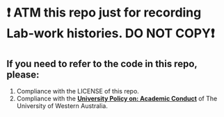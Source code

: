 # ❗️ ATM this repo just for  recording Lab-work histories. DO NOT COPY❗️

## If you need to refer to the code in this repo, please:
1. Compliance with the LICENSE of this repo.
2. Compliance with the **[University Policy on: Academic Conduct](https://www.uwa.edu.au/students/-/media/Project/UWA/UWA/Students/Docs/UWA-Academic-Conduct-Policy.pdf)** of The University of Western Australia.
